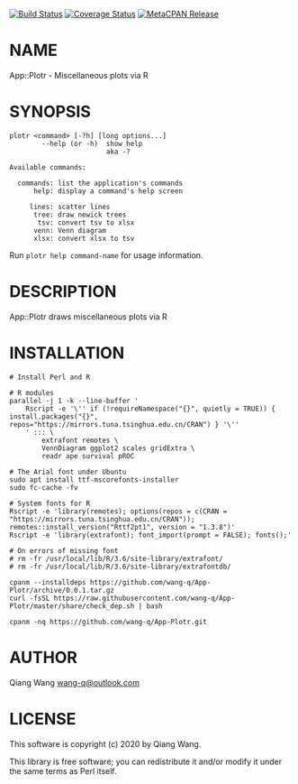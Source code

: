 [![Build Status](https://travis-ci.org/wang-q/App-Plotr.svg?branch=master)](https://travis-ci.org/wang-q/App-Plotr) [![Coverage Status](http://codecov.io/github/wang-q/App-Plotr/coverage.svg?branch=master)](https://codecov.io/github/wang-q/App-Plotr?branch=master) [![MetaCPAN Release](https://badge.fury.io/pl/App-Plotr.svg)](https://metacpan.org/release/App-Plotr)
# NAME

App::Plotr - Miscellaneous plots via R

# SYNOPSIS

    plotr <command> [-?h] [long options...]
            --help (or -h)  show help
                            aka -?

    Available commands:

      commands: list the application's commands
          help: display a command's help screen

         lines: scatter lines
          tree: draw newick trees
           tsv: convert tsv to xlsx
          venn: Venn diagram
          xlsx: convert xlsx to tsv

Run `plotr help command-name` for usage information.

# DESCRIPTION

App::Plotr draws miscellaneous plots via R

# INSTALLATION

    # Install Perl and R

    # R modules
    parallel -j 1 -k --line-buffer '
        Rscript -e '\'' if (!requireNamespace("{}", quietly = TRUE)) { install.packages("{}", repos="https://mirrors.tuna.tsinghua.edu.cn/CRAN") } '\''
        ' ::: \
            extrafont remotes \
            VennDiagram ggplot2 scales gridExtra \
            readr ape survival pROC

    # The Arial font under Ubuntu
    sudo apt install ttf-mscorefonts-installer
    sudo fc-cache -fv

    # System fonts for R
    Rscript -e 'library(remotes); options(repos = c(CRAN = "https://mirrors.tuna.tsinghua.edu.cn/CRAN")); remotes::install_version("Rttf2pt1", version = "1.3.8")'
    Rscript -e 'library(extrafont); font_import(prompt = FALSE); fonts();'

    # On errors of missing font
    # rm -fr /usr/local/lib/R/3.6/site-library/extrafont/
    # rm -fr /usr/local/lib/R/3.6/site-library/extrafontdb/

    cpanm --installdeps https://github.com/wang-q/App-Plotr/archive/0.0.1.tar.gz
    curl -fsSL https://raw.githubusercontent.com/wang-q/App-Plotr/master/share/check_dep.sh | bash

    cpanm -nq https://github.com/wang-q/App-Plotr.git

# AUTHOR

Qiang Wang <wang-q@outlook.com>

# LICENSE

This software is copyright (c) 2020 by Qiang Wang.

This library is free software; you can redistribute it and/or modify
it under the same terms as Perl itself.
